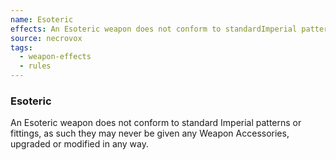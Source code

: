 ```yaml
---
name: Esoteric
effects: An Esoteric weapon does not conform to standardImperial patterns or fittings, as such they may never begiven any Weapon Accessories, upgraded or modifiedin any way.
source: necrovox
tags:
  - weapon-effects
  - rules
---
```

### Esoteric

An Esoteric weapon does not conform to standard
Imperial patterns or fittings, as such they may never be
given any Weapon Accessories, upgraded or modified
in any way.